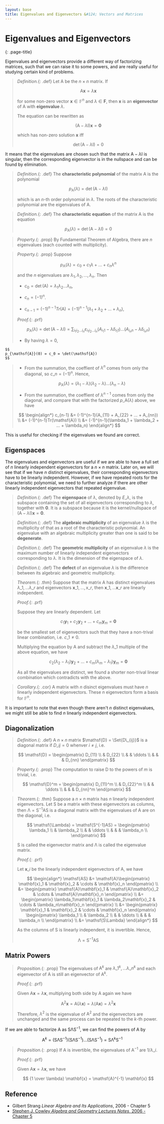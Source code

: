 ```yaml
---
layout: base
title: Eigenvalues and Eigenvectors &#124; Vectors and Matrices
---
```


# Eigenvalues and Eigenvectors
{: .page-title}

Eigenvalues and eigenvectors provide a different way of factorizing matrices, such that we can raise it to some powers, and are really useful for studying certain kind of problems.

> *Definition.*{: .def}
> Let $\mathsf{A}$ be the $n \times n$ matrix. If
>
> $$
  \mathsf{A}\mathbf{x} = \lambda \mathbf{x}
  $$
>
> for some non-zero vector $\mathbf{x} \in \mathbb{F}^n$ and $\lambda \in \mathbf{F}$,
> then $\mathbf{x}$ is an **eigenvector** of $\mathsf{A}$ with **eigenvalue** $\lambda$.
>
> The equation can be rewritten as
>
> $$
  (\mathsf{A} - \lambda \mathsf{I}) \mathbf{x} = \mathbf{0}
  $$
>
> which has non-zero solution $\mathbf{x}$ iff
>
> $$
  \det(\mathsf{A} - \lambda \mathsf{I}) = 0
  $$

It means that the eigenvalues are chosen such that the matrix $\mathsf{A} - \lambda\mathsf{I}$ is singular,
then the corresponding eigenvector is in the nullspace and can be found by elimination.

> *Definition.*{: .def}
> The **characteristic polynomial** of the matrix $\mathsf{A}$ is the polynomial
>
> $$
  p_{\mathsf{A}}(\lambda) = \det(\mathsf{A} - \lambda\mathsf{I})
  $$
>
> which is an $n$-th order polynomial in $\lambda$.
> The roots of the characteristic polynomial are the eigenvalues of $\mathsf{A}$.

> *Definition.*{: .def}
> The **characteristic equation** of the matrix $\mathsf{A}$ is the equation
>
> $$
  p_{\mathsf{A}}(\lambda) = \det(\mathsf{A} - \lambda\mathsf{I}) = 0
  $$

> *Property.*{: .prop}
> By Fundamental Theorem of Algebra, there are $n$ eigenvalues (each counted with multiplicity).

> *Property.*{: .prop}
> Suppose
>
> $$
  p_{\mathsf{A}}(\lambda) = c_0 + c_1 \lambda + ... + c_n \lambda^n
  $$
>
> and the $n$ eigenvalues are $\lambda_1, \lambda_2, ..., \lambda_n$. Then
>
> + $c_0 = \det(\mathsf{A}) = \lambda_1 \lambda_2 ... \lambda_n$,
>
> + $c_n = (-1)^n$.
>
> + $c_{n-1} = (-1)^{n-1} Tr(\mathsf{A}) = (-1)^{n-1}(\lambda_1 + \lambda_2 + ... + \lambda_n)$,
>
> *Proof.*{: .prf}
>
> $$
  p_{\mathsf{A}}(\lambda) = \det(\mathsf{A} - \lambda \mathsf{I}) = \sum_{i_1i_2...i_n} \varepsilon_{i_1i_2...i_n} (A_{i_1 1} - \lambda \delta_{i_1 1})\ldots(A_{i_n n} - \lambda \delta_{i_n n})
  $$
>
> + By having $\lambda = 0$,
>
    $$
    p_{\mathsf{A}}(0) = c_0 = \det(\mathsf{A})
    $$
>
> + From the summation, the coeffient of $\lambda^{n}$ comes from only the diagonal, so $c\_n = (-1)^n$. Hence,
>
>   $$
    p_{\mathsf{A}}(\lambda) = (\lambda_1 - \lambda)(\lambda_2 - \lambda)...(\lambda_n - \lambda)
    $$
>
> + From the summation, the coeffient of $\lambda^{n-1}$ comes from only the diagonal, and compare that with the factorized $p\_{\mathsf{A}}(\lambda)$ above, we have
>
>  $$
   \begin{align*}
   c_{n-1} &= (-1)^{n-1}(A_{11} + A_{22} + ... + A_{nn}) \\
           &= (-1)^{n-1}Tr(\mathsf{A}) \\
           &= (-1)^{n-1}(\lambda_1 + \lambda_2 + ... + \lambda_n)
   \end{align*}
   $$

This is useful for checking if the eigenvalues we found are correct.

## Eigenspaces

The eigenvalues and eigenvectors are useful if we are able to have a full set of $n$ linearly independent eigenvectors for a $n \times n$ matrix.
Later on, we will see that if we have $n$ distinct eigenvalues, their corresponding eigenvectors have to be linearly independent.
However, if we have repeated roots for the characteristic polynomial, we need to further analyze if there are other linearly independent eigenvectors that repeated eigenvalue.

> *Definition.*{: .def}
> The **eigenspace** of $\lambda$, denoted by $E\_{\lambda}$, is the subspace containing the set of all eigenvectors corresponding to $\lambda$, together with $\mathbf{0}$.
> It is a subspace because it is the kernel/nullspace of $(\mathsf{A} - \lambda\mathsf{I})\mathbf{x} = \mathbf{0}$.

> *Definition.*{: .def}
> The **algebraic multiplicity** of an eigenvalue $\lambda$ is the multiplicity of that as a root of the characteristic polynomial.
> An eigenvalue with an algebraic multiplicity greater than one is said to be **degenerate**.

> *Definition.*{: .def}
> The **geometric multiplicity** of an eigenvalue $\lambda$ is the maximum number of linearly independent eigenvectors corresponding to $\lambda$.
> It is the dimension of the eigenspace of $\lambda$.

> *Definition.*{: .def}
> The **defect** of an eigenvalue $\lambda$ is the difference between its algebraic and geometric multiplicity.

> *Theorem.*{: .thm}
> Suppose that the matrix $\mathsf{A}$ has distinct eigenvalues $\lambda\_1, ... \lambda\_r$ and eigenvectors $\mathbf{x}\_1, ..., \mathsf{x}\_r$,
> then $\mathbf{x}\_1, ... \mathbf{x}\_r$ are linearly independent.
>
> *Proof.*{: .prf}
>
> Suppose they are linearly dependent. Let
>
> $$
  c_1 \mathbf{y}_1 + c_2 \mathbf{y}_2 + ... + c_m \mathbf{y}_m = \mathbf{0}
  $$
>
> be the smallest set of eigenvectors such that they have a non-trival linear combination, i.e. $c\_1 \not= 0$.
>
> Multiplying the equation by $\mathsf{A}$ and subtract the $\lambda\_1$ multiple of the above equation, we have
>
> $$
  c_2 (\lambda_2 - \lambda_1) \mathbf{y}_2 + ... + c_m (\lambda_m - \lambda_1) \mathbf{y}_m = \mathbf{0}
  $$
>
> As all the eigenvalues are distinct, we found a shorter non-trival linear combination which contradicts with the above.

> *Corollary.*{: .cor}
> A matrix with $n$ disinct eigenvalues must have $n$ linearly independent eigenvectors.
> These $n$ eigenvectors form a basis for $\mathbb{F}^n$.

It is important to note that even though there aren't $n$ distinct eigenvalues,
we might still be able to find $n$ linearly independent eigenvectors.

## Diagonalization

> *Definition.*{: .def}
> A $n \times n$ matrix $\mathsf{D} = \Set{D\_{ij}}$ is a diagonal matrix if $D\_{ij} = 0$ whenver $i \not= j$, i.e.
>
> $$
  \mathsf{D} = \begin{pmatrix}
  D_{11} \\
  & D_{22} \\
  & & \ddots \\
  & & & D_{nn}
  \end{pmatrix}
  $$

> *Property.*{: .prop}
> The computation to raise $\mathsf{D}$ to the powers of $m$ is trivial, i.e.
>
> $$
  \mathsf{D}^m = \begin{pmatrix}
  D_{11}^m \\
  & D_{22}^m \\
  & & \ddots \\
  & & & D_{nn}^m
  \end{pmatrix}
  $$

> *Theorem.*{: .thm}
> Suppose a $n \times n$ matrix has $n$ linearly independent eigenvectors.
> Let $\mathsf{S}$ be a matrix with these eigenvectors as columns,
> then $\mathsf{\Lambda} = \mathsf{S^{-1}AS}$ is a diagonal matrix with the eigenvalues of $\mathsf{A}$ are on the diagonal, i.e.
>
> $$
  \mathsf{\Lambda} = \mathsf{S^{-1}AS} = \begin{pmatrix}
  \lambda_1 \\
  & \lambda_2 \\
  & & \ddots \\
  & & & \lambda_n \\
  \end{pmatrix}
  $$
>
> $\mathsf{S}$ is called the eigenvector matrix and $\mathsf{\Lambda}$ is called the eigenvalue matrix.
>
> *Proof.*{: .prf}
>
> Let $\mathbf{x}\_i$ be the linearly independent eigenvectors of $\mathsf{A}$, we have
>
> $$
  \begin{align*}
  \mathsf{AS} &= \mathsf{A}\begin{pmatrix}
  \mathbf{x}_1 & \mathbf{x}_2 & \cdots & \mathbf{x}_n
  \end{pmatrix} \\
  &= \begin{pmatrix}
  \mathsf{A}\mathbf{x}_1 & \mathsf{A}\mathbf{x}_2 & \cdots & \mathsf{A}\mathbf{x}_n
  \end{pmatrix} \\
  &= \begin{pmatrix}
  \lambda_1\mathbf{x}_1 & \lambda_2\mathbf{x}_2 & \cdots & \lambda_n\mathbf{x}_n
  \end{pmatrix} \\
  &= \begin{pmatrix}
  \mathbf{x}_1 & \mathbf{x}_2 & \cdots & \mathbf{x}_n
  \end{pmatrix} \begin{pmatrix}
  \lambda_1 \\
  & \lambda_2 \\
  & & \ddots \\
  & & & \lambda_n \\
  \end{pmatrix} \\
  &= \mathsf{S\Lambda}
  \end{align*}
  $$
>
> As the columns of $\mathsf{S}$ is linearly independent, it is invertible. Hence,
>
> $$
  \mathsf{\Lambda} = \mathsf{S^{-1}AS}
  $$

## Matrix Powers

> *Proposition.*{: .prop}
> The eigenvalues of $\mathsf{A}^k$ are $\lambda\_1^k, ... \lambda\_n^k$ and each eigenvector of $\mathsf{A}$ is still an eigenvector of $\mathsf{A}^k$.
>
> *Proof.*{: .prf}
>
> Given $\mathsf{A}\mathbf{x} = \lambda \mathbf{x}$, multiplying both side by $\mathsf{A}$ again we have
>
> $$
  \mathsf{A}^2\mathbf{x} = \mathsf{A}(\lambda\mathbf{x}) = \lambda (\mathsf{A} \mathbf{x}) = \lambda^2 \mathbf{x}
  $$
>
> Therefore, $\lambda^2$ is the eigenvalue of $\mathsf{A}^2$ and the eigenvectors are unchanged and the same process can be repeated to the $k$-th power.

If we are able to factorize $\mathsf{A}$ as $\mathsf{S \Lambda S^{-1}}$, we can find the powers of $\mathsf{A}$ by

$$
\mathsf{A}^k = (\mathsf{S \Lambda S^{-1}})(\mathsf{S \Lambda S^{-1}})...(\mathsf{S \Lambda S^{-1}}) = \mathsf{S \Lambda^k S^{-1}}
$$

> *Proposition.*{: .prop}
> If $\mathsf{A}$ is invertible, the eigenvalues of $\mathsf{A}^{-1}$ are $1/\lambda\_i$.
>
> *Proof.*{: .prf}
>
> Given $\mathsf{A}\mathbf{x} = \lambda \mathbf{x}$, we have
>
> $$
  {1 \over \lambda} \mathbf{x} = \mathsf{A}^{-1} \mathbf{x}
  $$

## Reference

* Gilbert Strang _Linear Algebra and Its Applications_, 2006 - Chapter 5
* [Stephen J. Cowley _Algebra and Geometry Lectures Notes_, 2006 - Chapter 5](https://www.damtp.cam.ac.uk/user/sjc1/teaching/AandG/notes.pdf)
